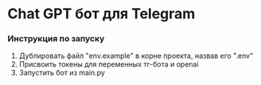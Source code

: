 # Chat GPT бот для Telegram

### Инструкция по запуску
1. Дублировать файл "env.example" в корне проекта, назвав его ".env"
2. Присвоить токены для переменных тг-бота и openai
3. Запустить бот из main.py